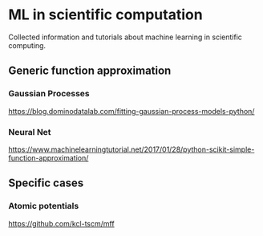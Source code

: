 # ML in scientific computation
Collected information and tutorials about machine learning in scientific computing.

## Generic function approximation
### Gaussian Processes
https://blog.dominodatalab.com/fitting-gaussian-process-models-python/

### Neural Net
https://www.machinelearningtutorial.net/2017/01/28/python-scikit-simple-function-approximation/

## Specific cases
### Atomic potentials

https://github.com/kcl-tscm/mff
